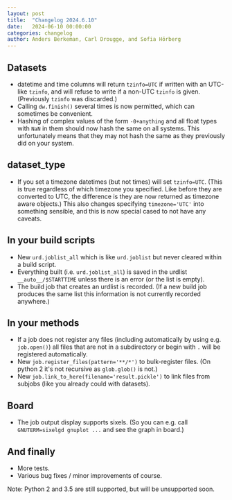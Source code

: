 ```yaml
---
layout: post
title:  "Changelog 2024.6.10"
date:   2024-06-10 00:00:00
categories: changelog
author: Anders Berkeman, Carl Drougge, and Sofia Hörberg
---
```


## Datasets

- datetime and time columns will return `tzinfo=UTC` if written with an
  UTC-like `tzinfo`, and will refuse to write if a non-UTC `tzinfo` is given.
  (Previously `tzinfo` was discarded.)
- Calling `dw.finish()` several times is now permitted, which can sometimes be
  convenient.
- Hashing of complex values of the form `-0+anything` and all float types with
  `NaN` in them should now hash the same on all systems. This unfortunately
  means that they may not hash the same as they previously did on your system.

## dataset_type

- If you set a timezone datetimes (but not times) will set `tzinfo=UTC`.
  (This is true regardless of which timezone you specified. Like before
  they are converted to UTC, the difference is they are now returned as
  timezone aware objects.) This also changes specifying `timezone='UTC'` into
  something sensible, and this is now special cased to not have any caveats.

## In your build scripts

- New `urd.joblist_all` which is like `urd.joblist` but never cleared within a
  build script.
- Everything built (i.e. `urd.joblist_all`) is saved in the urdlist
  `__auto__/$STARTTIME` unless there is an error (or the list is empty).
- The build job that creates an urdlist is recorded. (If a new build job
  produces the same list this information is not currently recorded
  anywhere.)

## In your methods

- If a job does not register any files (including automatically by using e.g.
  `job.open()`) all files that are not in a subdirectory or begin with `.` will
  be registered automatically.
- New `job.register_files(pattern='**/*')` to bulk-register files. (On python 2
  it's not recursive as `glob.glob()` is not.)
- New `job.link_to_here(filename='result.pickle')` to link files from subjobs
  (like you already could with datasets).

## Board

- The job output display supports sixels. (So you can e.g. call
  `GNUTERM=sixelgd gnuplot ...` and see the graph in board.)

## And finally

- More tests.
- Various bug fixes / minor improvements of course.

Note: Python 2 and 3.5 are still supported, but will be unsupported soon.
